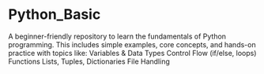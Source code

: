 # Python_Basic
A beginner-friendly repository to learn the fundamentals of Python programming. This includes simple examples, core concepts, and hands-on practice with topics like:  Variables &amp; Data Types  Control Flow (if/else, loops)  Functions  Lists, Tuples, Dictionaries  File Handling
